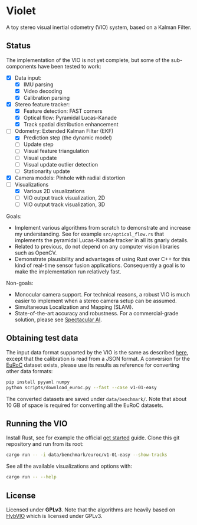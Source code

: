 # Violet

A toy stereo visual inertial odometry (VIO) system, based on a Kalman Filter.

## Status

The implementation of the VIO is not yet complete, but some of the sub-components have been tested to work:

- [X] Data input:
  - [X] IMU parsing
  - [X] Video decoding
  - [X] Calibration parsing
- [X] Stereo feature tracker:
  - [X] Feature detection: FAST corners
  - [X] Optical flow: Pyramidal Lucas-Kanade
  - [X] Track spatial distribution enhancement
- [ ] Odometry: Extended Kalman Filter (EKF)
  - [X] Prediction step (the dynamic model)
  - [ ] Update step
  - [ ] Visual feature triangulation
  - [ ] Visual update
  - [ ] Visual update outlier detection
  - [ ] Stationarity update
- [X] Camera models: Pinhole with radial distortion
- [ ] Visualizations
  - [X] Various 2D visualizations
  - [ ] VIO output track visualization, 2D
  - [ ] VIO output track visualization, 3D

Goals:

* Implement various algorithms from scratch to demonstrate and increase my understanding. See for example `src/optical_flow.rs` that implements the pyramidal Lucas-Kanade tracker in all its gnarly details.
* Related to previous, do not depend on any computer vision libraries such as OpenCV.
* Demonstrate plausibility and advantages of using Rust over C++ for this kind of real-time sensor fusion applications. Consequently a goal is to make the implementation run relatively fast.

Non-goals:

* Monocular camera support. For technical reasons, a robust VIO is much easier to implement when a stereo camera setup can be assumed.
* Simultaneous Localization and Mapping (SLAM).
* State-of-the-art accuracy and robustness. For a commercial-grade solution, please see [Spectacular AI](https://www.spectacularai.com/).

## Obtaining test data

The input data format supported by the VIO is the same as described [here](https://github.com/AaltoML/vio_benchmark#benchmark-data-format), except that the calibration is read from a JSON format. A conversion for the [EuRoC](https://projects.asl.ethz.ch/datasets/doku.php?id=kmavvisualinertialdatasets) dataset exists, please use its results as reference for converting other data formats:

```bash
pip install pyyaml numpy
python scripts/download_euroc.py --fast --case v1-01-easy
```

The converted datasets are saved under `data/benchmark/`. Note that about 10 GB of space is required for converting all the EuRoC datasets.

## Running the VIO

Install Rust, see for example the official [get started](https://www.rust-lang.org/learn/get-started) guide. Clone this git repository and run from its root:

```bash
cargo run -- -i data/benchmark/euroc/v1-01-easy --show-tracks
```

See all the available visualizations and options with:

```bash
cargo run -- --help
```

## License

Licensed under **GPLv3**. Note that the algorithms are heavily based on [HybVIO](https://github.com/SpectacularAI/HybVIO) which is licensed under GPLv3.
